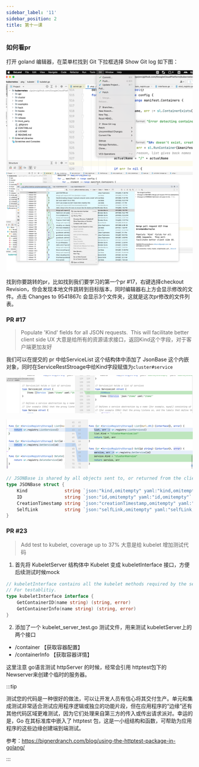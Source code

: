 ```yaml
---
sidebar_label: '11'
sidebar_position: 2
title: 第十一课
---
```


### 如何看pr
打开 goland 编辑器，在菜单栏找到 Git 下拉框选择 Show Git log 如下图：

![](https://raw.githubusercontent.com/mouuii/picture/master/%E6%88%AA%E5%B1%8F2023-04-25%20%E4%B8%8B%E5%8D%885.19.18.png)
![](https://raw.githubusercontent.com/mouuii/picture/master/%E6%88%AA%E5%B1%8F2023-04-25%20%E4%B8%8B%E5%8D%885.20.58.png)

找到你要跳转的pr，比如找到我们要学习的第一个pr #17，右键选择checkout Revision，你会发现本地文件跳转到目标版本，同时编辑器右上方会显示修改的文件。点击 Changes to 9541867c 会显示3个文件夹，这就是这次pr修改的文件列表。

### PR #17
> Populate 'Kind' fields for all JSON requests.  This will facilitate better client side UX
大意是给所有的资源请求接口，返回Kind这个字段，对于客户端更加友好

我们可以在提交的 pr 中给ServiceList 这个结构体中添加了 JsonBase 这个内嵌对象，同时在ServiceRestStroage中给Kind字段赋值为`cluster#service`

![](https://raw.githubusercontent.com/mouuii/picture/master/%E6%88%AA%E5%B1%8F2023-04-25%20%E4%B8%8B%E5%8D%885.29.51.png)

![](https://raw.githubusercontent.com/mouuii/picture/master/%E6%88%AA%E5%B1%8F2023-04-25%20%E4%B8%8B%E5%8D%885.31.54.png)
```go
// JSONBase is shared by all objects sent to, or returned from the client
type JSONBase struct {
	Kind              string `json:"kind,omitempty" yaml:"kind,omitempty"`
	ID                string `json:"id,omitempty" yaml:"id,omitempty"`
	CreationTimestamp string `json:"creationTimestamp,omitempty" yaml:"creationTimestamp,omitempty"`
	SelfLink          string `json:"selfLink,omitempty" yaml:"selfLink,omitempty"`
}

```

### PR #23
> Add test to kubelet, coverage up to 37% 大意是给 kubelet 增加测试代码

1. 首先将 KubeletServer 结构体中 Kubelet 变成 kubeletInterface 接口，方便后续测试时候mock
```go
// kubeletInterface contains all the kubelet methods required by the server.
// For testablitiy.
type kubeletInterface interface {
	GetContainerID(name string) (string, error)
	GetContainerInfo(name string) (string, error)
}
```

2. 添加了一个 kubelet_server_test.go 测试文件，用来测试 kubeletServer上的两个接口
- /container 【获取容器配置】
- /containerInfo 【获取容器详情】

这里注意 go语言测试 httpServer 的时候，经常会引用 httptest包下的 Newserver来创建个临时的服务器。

:::tip

测试您的代码是一种很好的做法，可以让开发人员有信心将其交付生产。单元和集成测试非常适合测试应用程序逻辑或独立的功能片段，但在应用程序的“边缘”还有其他代码区域更难测试，因为它们处理来自第三方的传入或传出请求派对。幸运的是，Go 在其标准库中嵌入了 httptest 包，这是一小组结构和函数，可帮助为应用程序的这些边缘创建端到端测试。

参考：https://bignerdranch.com/blog/using-the-httptest-package-in-golang/

:::